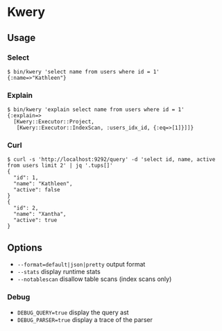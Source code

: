 # Kwery

## Usage

### Select

```
$ bin/kwery 'select name from users where id = 1'
{:name=>"Kathleen"}
```

### Explain

```
$ bin/kwery 'explain select name from users where id = 1'
{:explain=>
  [Kwery::Executor::Project,
   [Kwery::Executor::IndexScan, :users_idx_id, {:eq=>[1]}]]}
```

### Curl

```
$ curl -s 'http://localhost:9292/query' -d 'select id, name, active from users limit 2' | jq '.tups[]'
{
  "id": 1,
  "name": "Kathleen",
  "active": false
}
{
  "id": 2,
  "name": "Xantha",
  "active": true
}
```

## Options

* `--format=default|json|pretty` output format
* `--stats` display runtime stats
* `--notablescan` disallow table scans (index scans only)

### Debug

* `DEBUG_QUERY=true` display the query ast
* `DEBUG_PARSER=true` display a trace of the parser
